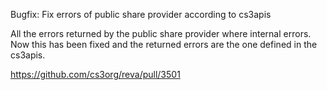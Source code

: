 Bugfix: Fix errors of public share provider according to cs3apis

All the errors returned by the public share provider
where internal errors. Now this has been fixed and the
returned errors are the one defined in the cs3apis.

https://github.com/cs3org/reva/pull/3501
